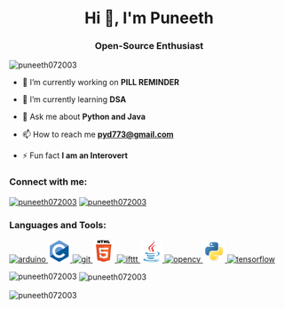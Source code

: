 
<h1 align="center">Hi 👋, I'm Puneeth</h1>
<h3 align="center">Open-Source Enthusiast</h3>

<p align="left"> <img src="https://komarev.com/ghpvc/?username=puneeth072003&label=Profile%20views&color=0e75b6&style=flat" alt="puneeth072003" /> </p>

- 🔭 I’m currently working on **PILL REMINDER**

- 🌱 I’m currently learning **DSA**

- 💬 Ask me about **Python and Java**

- 📫 How to reach me **pyd773@gmail.com**

- ⚡ Fun fact **I am an Interovert**

<h3 align="left">Connect with me:</h3>
<p align="left">
<a href="https://twitter.com/puneeth072003" target="blank"><img align="center" src="https://raw.githubusercontent.com/rahuldkjain/github-profile-readme-generator/master/src/images/icons/Social/twitter.svg" alt="puneeth072003" height="30" width="40" /></a>
<a href="https://linkedin.com/in/puneeth072003" target="blank"><img align="center" src="https://raw.githubusercontent.com/rahuldkjain/github-profile-readme-generator/master/src/images/icons/Social/linked-in-alt.svg" alt="puneeth072003" height="30" width="40" /></a>
</p>

<h3 align="left">Languages and Tools:</h3>
<p align="left"> <a href="https://www.arduino.cc/" target="_blank" rel="noreferrer"> <img src="https://cdn.worldvectorlogo.com/logos/arduino-1.svg" alt="arduino" width="40" height="40"/> </a> <a href="https://www.cprogramming.com/" target="_blank" rel="noreferrer"> <img src="https://raw.githubusercontent.com/devicons/devicon/master/icons/c/c-original.svg" alt="c" width="40" height="40"/> </a> <a href="https://git-scm.com/" target="_blank" rel="noreferrer"> <img src="https://www.vectorlogo.zone/logos/git-scm/git-scm-icon.svg" alt="git" width="40" height="40"/> </a> <a href="https://www.w3.org/html/" target="_blank" rel="noreferrer"> <img src="https://raw.githubusercontent.com/devicons/devicon/master/icons/html5/html5-original-wordmark.svg" alt="html5" width="40" height="40"/> </a> <a href="https://ifttt.com/" target="_blank" rel="noreferrer"> <img src="https://www.vectorlogo.zone/logos/ifttt/ifttt-ar21.svg" alt="ifttt" width="40" height="40"/> </a> <a href="https://www.java.com" target="_blank" rel="noreferrer"> <img src="https://raw.githubusercontent.com/devicons/devicon/master/icons/java/java-original.svg" alt="java" width="40" height="40"/> </a> <a href="https://opencv.org/" target="_blank" rel="noreferrer"> <img src="https://www.vectorlogo.zone/logos/opencv/opencv-icon.svg" alt="opencv" width="40" height="40"/> </a> <a href="https://www.python.org" target="_blank" rel="noreferrer"> <img src="https://raw.githubusercontent.com/devicons/devicon/master/icons/python/python-original.svg" alt="python" width="40" height="40"/> </a> <a href="https://www.tensorflow.org" target="_blank" rel="noreferrer"> <img src="https://www.vectorlogo.zone/logos/tensorflow/tensorflow-icon.svg" alt="tensorflow" width="40" height="40"/> </a> </p>

<p><img align="left" src="https://github-readme-stats.vercel.app/api/top-langs?username=puneeth072003&show_icons=true&locale=en&layout=compact" alt="puneeth072003" /></p>


<p>&nbsp;<img align="center" src="https://github-readme-stats.vercel.app/api?username=puneeth072003&show_icons=true&locale=en" alt="puneeth072003" /></p>


<p><img align="center" src="https://github-readme-streak-stats.herokuapp.com/?user=puneeth072003&" alt="puneeth072003" /></p>

